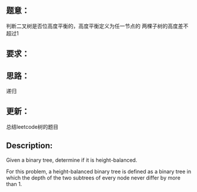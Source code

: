 ## 题意：
判断二叉树是否位高度平衡的，高度平衡定义为任一节点的 两棵子树的高度差不超过1

## 要求：


## 思路：
递归

## 更新：
总结leetcode树的题目

## Description:
Given a binary tree, determine if it is height-balanced.

For this problem, a height-balanced binary tree is defined as a binary tree in which the depth of the two subtrees of every node never differ by more than 1.

